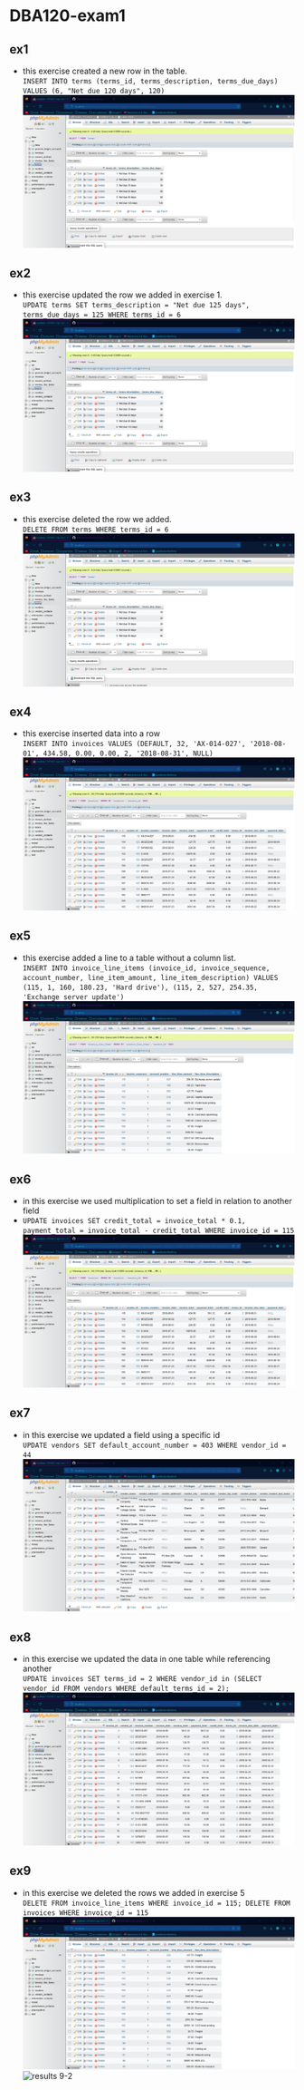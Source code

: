 # DBA120-exam1
## ex1
* this exercise created a new row in the table.   
`INSERT INTO terms (terms_id, terms_description, terms_due_days) VALUES (6, "Net due 120 days", 120)`
![resutls ex4](https://github.com/bentharwood/DBA120-exam1/blob/main/ch5_ex1_results_attempt_2.png)
##  ex2
* this exercise updated the row we added in exercise 1.  
`UPDATE terms SET terms_description = "Net due 125 days", terms_due_days = 125 WHERE terms_id = 6`
![results ex2](https://github.com/bentharwood/DBA120-exam1/blob/main/ch5_ex2_resutls_attempt_2.png)
##  ex3
* this exercise deleted the row we added.  
`DELETE FROM terms WHERE terms_id = 6`
![results ex3](https://github.com/bentharwood/DBA120-exam1/blob/main/ch5_ex3_results_attempt_2.png)
##  ex4
* this exercise inserted data into a row  
`INSERT INTO invoices VALUES (DEFAULT, 32, 'AX-014-027', '2018-08-01', 434.58, 0.00, 0.00, 2, '2018-08-31', NULL)`
![results 4](https://github.com/bentharwood/DBA120-exam1/blob/main/ch5_ex4_results_attempt_2.png)
##  ex5
* this exercise added a line to a table without a column list.  
`INSERT INTO invoice_line_items (invoice_id, invoice_sequence, account_number, line_item_amount, line_item_description) VALUES (115, 1, 160, 180.23, 'Hard drive'), (115, 2, 527, 254.35, 'Exchange server update') `
![results 5](https://github.com/bentharwood/DBA120-exam1/blob/main/ch5_ex5_results_attempt_2.png)
##  ex6
* in this exercise we used multiplication to set a field in relation to another field  
* `UPDATE invoices SET credit_total = invoice_total * 0.1, payment_total = invoice_total - credit_total WHERE invoice_id = 115`
![results 6](https://github.com/bentharwood/DBA120-exam1/blob/main/ch5_ex6_results_attempt_2.png)
##  ex7
* in this exercise we updated a field using a specific id  
`UPDATE vendors SET default_account_number = 403 WHERE vendor_id = 44`
![results 7](https://github.com/bentharwood/DBA120-exam1/blob/main/ch5_ex7_results_attempt_2.png)
##  ex8
* in this exercise we updated the data in one table while referencing another  
`UPDATE invoices SET terms_id = 2 WHERE vendor_id in (SELECT vendor_id FROM vendors WHERE default_terms_id = 2);`
![results 8](https://github.com/bentharwood/DBA120-exam1/blob/main/ch5_ex8_results_attempt_2.png)
##  ex9
* in this exercise we deleted the rows we added in exercise 5  
`DELETE FROM invoice_line_items WHERE invoice_id = 115;
DELETE FROM invoices WHERE invoice_id = 115`
![results 9](https://github.com/bentharwood/DBA120-exam1/blob/5e5769b81ffceade05b5556d9d8f5a337e086cde/ch5_ex9_invoice_line_items_resutls.png)
![results 9-2](https://github.com/bentharwood/DBA120-exam1/blob/5e5769b81ffceade05b5556d9d8f5a337e086cde/ch5_ex9_invoice_results.png)
